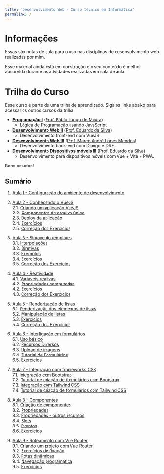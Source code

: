 ```yaml
---
title: 'Desenvolvimento Web - Curso técnico em Informática'
permalink: /
---
```


# Informações

Essas são notas de aula para o uso nas disciplinas de desenvolvimento web realizadas por mim.

Esse material ainda está em construção e o seu conteúdo é melhor absorvido durante as atividades realizadas em sala de aula.

# Trilha do Curso

Esse curso é parte de uma trilha de aprendizado. Siga os links abaixo para acessar os outros cursos da trilha:

- **[Programação I](https://github.com/ldmfabio/Programacao)** ([Prof. Fábio Longo de Moura](https://github.com/ldmfabio))
  - Lógica de Programação usando JavaScript
- **[Desenvolvimento Web II](https://eduardo-da-silva.github.io/aula-desenvolvimento-web/)** ([Prof. Eduardo da Silva](https://github.com/eduardo-da-silva/))
  - Desenvolvimento front-end com VueJS
- **[Desenvolvimento Web III](https://github.com/marrcandre/django-drf-tutorial)** ([Prof. Marco André Lopes Mendes](https://github.com/marrcandre))
  - Desenvolvimento back-end com Django e DRF.
- **[Desenvolvimento Dispositivos móveis III](https://eduardo-da-silva.github.io/aula-desenvolvimento-mobile/)** ([Prof. Eduardo da Silva](https://github.com/eduardo-da-silva/))
  - Desenvolvimento para dispositivos móveis com Vue + Vite + PWA.

Bons estudos!

## Sumário

1. [Aula 1 - Configuração do ambiente de desenvolvimento](ambiente/intro.md)

2. [Aula 2 - Conhecendo o VueJS](intro/intro.md)  
   2.1. [Criando um aplicação VueJS](intro/criar-aplicacao-vuejs.html)  
   2.2. [Componentes de arquivo único](intro/single-file-components.html)  
   2.3. [Deploy da aplicação](intro/deploy-aplicacao.html)  
   2.4. [Exercícios](intro/exercicios.html)  
   2.5. [Correção dos Exercícios](intro/correcao-exercicios.html)

3. [Aula 3 - Sintaxe do templates](sintaxe-templates/intro.md)  
   3.1. [Interpolações](sintaxe-templates/interpolacoes.html)  
   3.2. [Diretivas](sintaxe-templates/diretivas.html)  
   3.3. [Exemplos](sintaxe-templates/exemplos.html)  
   3.4. [Exercícios](sintaxe-templates/exercicios.html)  
   3.5. [Correção dos Exercícios](sintaxe-templates/correcao-exercicios.html)

4. [Aula 4 - Reatividade](reatividade/intro.md)  
   4.1. [Variáveis reativas](reatividade/variaveis-reativas.html)  
   4.2. [Propriedades computadas](reatividade/propriedades-computadas.html)  
   4.2. [Exercícios](reatividade/exercicios.html)  
   4.3. [Correção dos Exercícios](reatividade/correcao-exercicios.html)

5. [Aula 5 - Renderização de listas](listas/intro.md)  
   5.1. [Renderização dos elementos de listas](listas/renderizacao-elementos.html)  
   5.2. [Manipulação de listas](listas/manipulacao-listas.html)  
   5.3. [Exercícios](listas/exercicios.html)  
   5.4. [Correção dos Exercícios](listas/correcao-exercicios.html)

6. [Aula 6 - Interligação em formulários](formularios/intro.md)  
   6.1. [Uso básico](formularios/uso-basico.html)  
   6.2. [Recursos Diversos](formularios/recursos-diversos.html)  
   6.3. [Upload de imagens](formularios/upload-imagens.html)  
   6.4. [Tutorial de Formulários](formularios/tutorial.html)  
   6.5. [Exercícios](formularios/exercicios.html)

7. [Aula 7 - Integração com frameworks CSS](integracao-frameworks-css/intro.md)  
   7.1. [Integração com Bootstrap](integracao-frameworks-css/integracao-bootstrap.html)  
   7.2. [Tutorial de criação de formulários com Bootstrap](integracao-frameworks-css/tutorial-bootstrap.html)  
   7.3. [Integração com Tailwind CSS](integracao-frameworks-css/integracao-tailwind.html)  
   7.4. [Tutorial de criação de formulários com Tailwind CSS](integracao-frameworks-css/tutorial-tailwind.html)

8. [Aula 8 - Componentes](componentes/intro.md)  
   8.1. [Criação de componentes](componentes/criacao.html)  
   8.2. [Propriedades](componentes/propriedades.html)  
   8.3. [Propriedades - outros recursos](componentes/propriedades-outros-recursos.html)  
   8.4. [Slots](componentes/slots.html)  
   8.5. [Eventos](componentes/eventos.html)  
   8.6. [Exercícios](componentes/exercicios.html)

9. [Aula 9 - Roteamento com Vue Router](roteamento/intro.md)  
    9.1. [Criando um projeto com Vue Router](roteamento/criando-projeto-vue-router.html)  
    9.2. [Exercícios de fixação](roteamento/exercícios-rotas-componentes.html)  
    9.3. [Rotas dinâmicas](roteamento/rotas-dinamicas.html)  
    9.4. [Navegação programática](roteamento/navegacao-programatica.html)  
    9.5. [Exercícios](roteamento/exercicios.html)

      <!-- 9.3. [Definição do Layout](router/layout.html)  
      9.4. [Criando as páginas](router/criando-paginas.html)  
      9.5. [Configurando as rotas](router/configurando-rotas.html)  
      9.6. [Exercícios](router/exercicios.html) -->
   <!-- 9. [Aula 9 - Usando o Axios](axios/intro.md)
      9.1. [Exemplos de uso](axios/exemplos-de-uso.md)
      9.2. [A API TMDB](axios/tmdb-api.md)
      9.3. [TMDB no vue](axios/tmdb-no-vue.md)
      9.4. [TMDB: adicionar o vue-router](axios/tmdb-adicionar-vue-router.md)
      9.5. [TMDB: ajustes de estilos](axios/tmdb-ajustes-estilos.md)
      9.6. [TMDB: listando filmes](axios/tmdb-listando-filmes.md)
      9.7. [TMDB: visualizar ícone de carregando](axios/tmdb-visualizar-carregando)
      9.8. [TMDB: mostrando a tag gêneros](axios/tmdb-mostrando-tag-generos)
      9.9. [TMDB: gerenciamento de estados com Pinia](axios/tmdb-gerenciamento-estados-com-pinia)
      9.10. [TMDB: enfatizando o gênero atual](axios/tmdb-enfatizando-genero-atual)
      9.11. [TMDB: mostrando detalhes do filme](axios/tmdb-mostrando-detalhes-do-filme) -->
